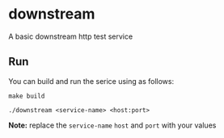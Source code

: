 # downstream

A basic downstream http test service

## Run

You can build and run the serice using as follows:

```
make build

./downstream <service-name> <host:port>
```

**Note:** replace the `service-name` `host` and `port` with your values
